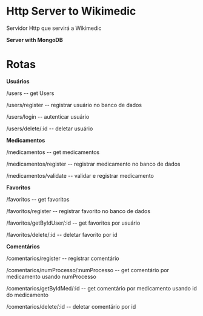 # Http Server to Wikimedic

Servidor Http que servirá a Wikimedic

**Server with MongoDB**


# Rotas

**Usuários**

/users -- get Users 

/users/register -- registrar usuário no banco de dados

/users/login -- autenticar usuário

/users/delete/:id -- deletar usuário

**Medicamentos**

/medicamentos -- get medicamentos

/medicamentos/register -- registrar medicamento no banco de dados

/medicamentos/validate -- validar e registrar medicamento


**Favoritos**

/favoritos -- get favoritos

/favoritos/register -- registrar favorito no banco de dados

/favoritos/getByIdUser/:id -- get favoritos por usuário

/favoritos/delete/:id -- deletar favorito por id

**Comentários**

/comentarios/register -- registrar comentário

/comentarios/numProcesso/:numProcesso -- get comentário por medicamento usando numProcesso

/comentarios/getByIdMed/:id -- get comentário por medicamento usando id do medicamento

/comentarios/delete/:id -- deletar comentário por id
